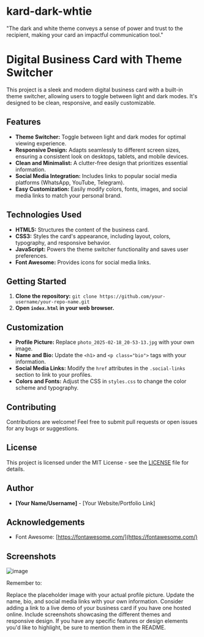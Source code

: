 # kard-dark-whtie
"The dark and white theme conveys a sense of power and trust to the recipient, making your card an impactful communication tool."

# Digital Business Card with Theme Switcher

This project is a sleek and modern digital business card with a built-in theme switcher, allowing users to toggle between light and dark modes. It's designed to be clean, responsive, and easily customizable.

## Features

- **Theme Switcher:** Toggle between light and dark modes for optimal viewing experience.
- **Responsive Design:** Adapts seamlessly to different screen sizes, ensuring a consistent look on desktops, tablets, and mobile devices.
- **Clean and Minimalist:** A clutter-free design that prioritizes essential information.
- **Social Media Integration:** Includes links to popular social media platforms (WhatsApp, YouTube, Telegram).
- **Easy Customization:** Easily modify colors, fonts, images, and social media links to match your personal brand.

## Technologies Used

- **HTML5:** Structures the content of the business card.
- **CSS3:** Styles the card's appearance, including layout, colors, typography, and responsive behavior.
- **JavaScript:** Powers the theme switcher functionality and saves user preferences.
- **Font Awesome:** Provides icons for social media links.

## Getting Started

1. **Clone the repository:** `git clone https://github.com/your-username/your-repo-name.git`
2. **Open `index.html` in your web browser.**

## Customization

- **Profile Picture:** Replace `photo_2025-02-18_20-53-13.jpg` with your own image.
- **Name and Bio:** Update the `<h1>` and `<p class="bio">` tags with your information.
- **Social Media Links:** Modify the `href` attributes in the `.social-links` section to link to your profiles.
- **Colors and Fonts:** Adjust the CSS in `styles.css` to change the color scheme and typography.

## Contributing

Contributions are welcome! Feel free to submit pull requests or open issues for any bugs or suggestions.

## License

This project is licensed under the MIT License - see the [LICENSE](LICENSE) file for details.

## Author

- **[Your Name/Username]** - [Your Website/Portfolio Link]

## Acknowledgements

- Font Awesome: [https://fontawesome.com/](https://fontawesome.com/)

## Screenshots

![image](https://github.com/user-attachments/assets/4cff34de-1785-42ba-baf9-334e9ad7c367)



Remember to:

Replace the placeholder image with your actual profile picture.
Update the name, bio, and social media links with your own information.
Consider adding a link to a live demo of your business card if you have one hosted online.
Include screenshots showcasing the different themes and responsive design.
If you have any specific features or design elements you'd like to highlight, be sure to mention them in the README.
